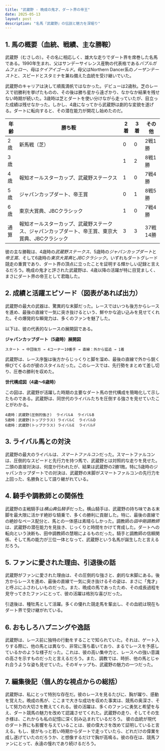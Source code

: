 ```yaml
---
title: "武蔵野 - 晩成の鬼才、ダート界の帝王"
date: 2025-05-13
layout: post
description: "名馬『武蔵野』の伝説と魅力を深堀り"
---
```


## 1. 馬の概要（血統、戦績、主な勝鞍）

武蔵野（むさしの）。その名に相応しく、雄大な走りでダート界を席巻した名馬である。1990年生まれ、父はサンデーサイレンス産駒の代表格である*バブルガムフェロー*、母は*ケイアイゴールド*。母父はNorthern Dancer系の*ノーザンテースト*と、スピードとスタミナを兼ね備えた血統を受け継いでいた。

武蔵野のキャリアは決して順風満帆ではなかった。デビューは2歳秋。芝のレースで初勝利を挙げたものの、その後は勝ち星から遠ざかり、なかなか結果を残せない時期が続いた。3歳時は芝とダートを使い分けながら走っていたが、目立った成績は残せなかった。しかし、4歳になってから武蔵野は劇的な変貌を遂げる。ダートに転向すると、その潜在能力が開花し始めたのだ。

| 年齢 | 勝ち鞍                               | 2着 | 3着 | その他 |
|-----|------------------------------------|-----|-----|-------|
| 2歳 | 新馬戦（芝）                         | 0   | 0   | 2戦1勝 |
| 3歳 |                                    | 1   | 2   | 8戦1勝 |
| 4歳 | 報知オールスターカップ、武蔵野ステークス | 1   | 0   | 7戦4勝 |
| 5歳 | ジャパンカップダート、帝王賞        | 0   | 1   | 8戦5勝 |
| 6歳 | 東京大賞典、JBCクラシック             | 1   | 0   | 7戦4勝 |
|通算| 報知オールスターカップ、武蔵野ステークス、ジャパンカップダート、帝王賞、東京大賞典、JBCクラシック | 3   | 3   | 37戦14勝 |


彼の主な勝鞍は、4歳時の*武蔵野ステークス*、5歳時の*ジャパンカップダート*と*帝王賞*、そして6歳時の*東京大賞典*と*JBCクラシック*。いずれもダートグレード競走の重賞であり、ダート界の頂点に立ったことを証明する輝かしい記録と言えるだろう。晩成の鬼才と評された武蔵野は、4歳以降の活躍が特に目覚ましく、まさにダート界の帝王として君臨した。


## 2. 成績と活躍エピソード（図表があれば出力）

武蔵野の最大の武器は、驚異的な末脚だった。レースではいつも後方からレースを進め、最後の直線で一気に突き抜けるという、鮮やかな追い込みを見せてくれた。その爆発的な瞬発力は、多くのファンを魅了した。

以下は、彼の代表的なレースの展開図である。

**ジャパンカップダート（5歳時）展開図**

```
スタート → 中団後方 → 4コーナー10番手 → 直線：外から猛追 → 1着
```

武蔵野は、レース序盤は後方からじっくりと脚を溜め、最後の直線で外から鋭く伸びてくるのが彼のスタイルだった。このレースでは、先行勢をまとめて差し切り、圧巻の勝利を収めた。

**世代構成図（4歳～6歳時）**

この図は、武蔵野が活躍した時期の主要なダート馬の世代構成を簡略化して示したものである。武蔵野は、同世代のライバルたちを圧倒する強さを見せていたことがわかる。

```
4歳時：武蔵野(圧倒的強さ)  ライバルA  ライバルB
5歳時：武蔵野(トップクラス) ライバルC  ライバルD
6歳時：武蔵野(トップクラス) ライバルE  ライバルF
```


## 3. ライバル馬との対決

武蔵野の最大のライバルは、*スマートファルコン*だった。スマートファルコンは、圧倒的なスピードと先行力を持つ馬で、武蔵野とは対照的な走りを見せた。二頭の直接対決は、何度か行われたが、結果は武蔵野の2勝1敗。特に5歳時のジャパンカップダートでの対決は、武蔵野の末脚がスマートファルコンの先行力を上回った、名勝負として語り継がれている。


## 4. 騎手や調教師との関係性

武蔵野の主戦騎手は*横山典弘騎手*だった。横山騎手は、武蔵野の持ち味である末脚を最大限に活かす絶妙な騎乗で、多くの勝利に貢献した。特に、最後の直線での絶妙なペース配分と、馬との一体感は素晴らしかった。調教師の*田中剛調教師*は、武蔵野の潜在能力を見抜き、じっくりと時間をかけて育成した。ダートへの転向という決断も、田中調教師の慧眼によるものだった。騎手と調教師の信頼関係、そして馬の能力が三位一体となって、武蔵野という名馬が誕生したと言えるだろう。


## 5. ファンに愛された理由、引退後の話

武蔵野がファンに愛された理由は、その圧倒的な強さと、劇的な末脚にある。後方からレースを進め、最後の直線で一気に突き抜けるその姿は、まさに「鬼才」と呼ぶにふさわしいものだった。また、晩成の馬であったため、その成長過程を見守ってきたファンにとって、彼の活躍は格別な喜びだった。

引退後は、種牡馬として活躍。多くの優れた競走馬を輩出し、その血統は現在もダート界で受け継がれている。


## 6. おもしろハプニングや逸話

武蔵野は、レース前に独特の行動をすることで知られていた。それは、ゲート入りする際に、他の馬とは異なり、非常に落ち着いており、まるでレースを予感しているかのような様子だった。これは、彼の高い集中力と、レースへの強い意識の高さを示すものだったと言えるだろう。また、調教では、時折、他の馬とじゃれ合うような姿も見せていた。そのギャップも、武蔵野の魅力の一つだった。


## 7. 編集後記（個人的な視点からの総括）

武蔵野は、私にとって特別な存在だ。彼のレースを見るたびに、胸が躍り、感動を覚えた。晩成の馬が、ここまで大きな成功を収めた事実は、競馬の奥深さ、そして努力の大切さを教えてくれる。彼の活躍は、多くのファンに勇気と希望を与え、ダート競馬の魅力を改めて認識させてくれた。武蔵野の走り、そしてその生き様は、これからも私の記憶に深く刻み込まれているだろう。  彼の血統が現代のダート界にも影響を与えていることは、彼の偉大さを改めて証明していると言える。もし、彼がもっと若い時期からダートで走っていたら、どれだけの偉業を成し遂げていたのだろうか、と想像するだけで胸が高鳴る。彼の存在は、競馬ファンにとって、永遠の憧れであり続けるだろう。
